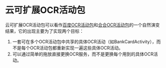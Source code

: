 # 云可扩展OCR活动包

云可扩展OCR活动包可以看作[百度OCR活动包](https://github.com/allenlooplee/BaiduOcrActivitiesPack)和[合合OCR活动包](https://github.com/allenlooplee/CcintOcrActivitiesPack)的一个自然演变结果，它的出现主要为了实现两个目标：
1. 一套可在多个OCR活动包中共享的具体OCR活动（如BankCardActivity），而不是每个OCR活动包都重新实现一遍这些具体OCR活动。
2. 可以通过简单的拖放直接更换OCR服务，而不是更换每个用到的具体OCR活动。
